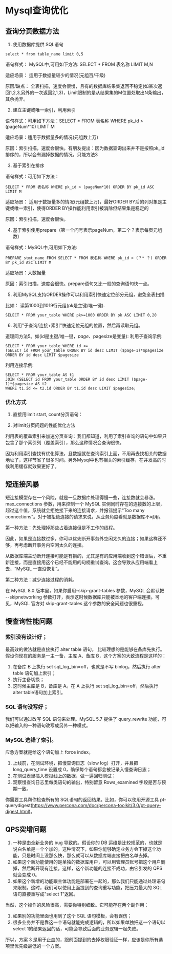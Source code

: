 # Mysql查询优化


## 查询分页数据方法
1. 使用数据库提供 SQL语句
```
select * from table_name limit 0,5 

```
语句样式： MySQL中,可用如下方法: SELECT * FROM 表名称 LIMIT M,N

适应场景： 适用于数据量较少的情况(元组百/千级)

原因/缺点： 全表扫描，速度会很慢，且有的数据库结果集返回不稳定(如某次返回1,2,3,另外的一次返回2,1,3)，Limit限制的是从结果集的M位置处取出N条输出，其余抛弃。

2. 建立主键或唯一索引，利用索引

语句样式：可用如下方法：SELECT * FROM 表名称 WHERE pk_id > (pageNum*10) LIMIT M

适应场景：适用于数据量多的情况(元组数上万)

原因：索引扫描，速度会很快。有朋友提出：因为数据查询出来并不是按照pk_id排序的，所以会有漏掉数据的情况，只能方法3

3. 基于索引在排序

语句样式：可用如下方法： 
```
SELECT * FROM 表名称 WHERE pk_id > (pageNum*10) ORDER BY pk_id ASC LIMIT M
```

适应场景： 适用于数据量多的情况(元组数上万)，最好ORDER BY后的列对象是主键或唯一索引，使得ORDER BY操作能利用索引被消除但结果集是稳定的

原因：索引扫描，速度会很快。

4. 基于索引使用prepare（第一个问号表示pageNum，第二个？表示每页元组数）

语句样式：MySQL中,可用如下方法: 
```
PREPARE stmt_name FROM SELECT * FROM 表名称 WHERE pk_id > (？* ？) ORDER BY pk_id ASC LIMIT M
```

适应场景：大数据量

原因：索引扫描，速度会很快。prepare语句又比一般的查询语句快一点。

5. 利用MySQL支持ORDER操作可以利用索引快速定位部分元组，避免全表扫描

比如： 读第1000到1019行元组(pk是主键/唯一键).
```
SELECT * FROM your_table WHERE pk>=1000 ORDER BY pk ASC LIMIT 0,20
```
6. 利用"子查询/连接+索引"快速定位元组的位置，然后再读取元组。

道理同方法5。如(id是主键/唯一键，$page、$pagesize是变量):
利用子查询示例:
```
SELECT * FROM your_table WHERE id <= 
(SELECT id FROM your_table ORDER BY id desc LIMIT ($page-1)*$pagesize ORDER BY id desc LIMIT $pagesize
```
利用连接示例:
```
SELECT * FROM your_table AS t1 
JOIN (SELECT id FROM your_table ORDER BY id desc LIMIT ($page-1)*$pagesize AS t2 
WHERE t1.id <= t2.id ORDER BY t1.id desc LIMIT $pagesize;
```
### 优化方式
1. 直接用limit start, count分页语句：

2. 对limit分页问题的性能优化方法

利用表的覆盖索引来加速分页查询：我们都知道，利用了索引查询的语句中如果只包含了那个索引列（覆盖索引），那么这种情况会查询很快。

因为利用索引查找有优化算法，且数据就在查询索引上面，不用再去找相关的数据地址了，这样节省了很多时间。另外Mysql中也有相关的索引缓存，在并发高的时候利用缓存就效果更好了。

## 短连接风暴
短连接模型存在一个风险，就是一旦数据库处理得慢一些，连接数就会暴涨。max_connections 参数，用来控制一个 MySQL 实例同时存在的连接数的上限，超过这个值，系统就会拒绝接下来的连接请求，并报错提示“Too many connections”。对于被拒绝连接的请求来说，从业务角度看就是数据库不可用。

第一种方法：先处理掉那些占着连接但是不工作的线程。

因此，如果是连接数过多，你可以优先断开事务外空闲太久的连接；如果这样还不够，再考虑断开事务内空闲太久的连接。

从数据库端主动断开连接可能是有损的，尤其是有的应用端收到这个错误后，不重新连接，而是直接用这个已经不能用的句柄重试查询。这会导致从应用端看上去，“MySQL 一直没恢复”。

第二种方法：减少连接过程的消耗。

在 MySQL 8.0 版本里，如果你启用–skip-grant-tables 参数，MySQL 会默认把 --skipnetworking 参数打开，表示这时候数据库只能被本地的客户端连接。可见，MySQL 官方对 skip-grant-tables 这个参数的安全问题也很重视。

## 慢查询性能问题
### 索引没有设计好；

最高效的做法就是直接执行 alter table 语句。
比较理想的是能够在备库先执行。假设你现在的服务是一主一备，主库 A、备库 B，这个方案的大致流程是这样的：
1. 在备库 B 上执行 set sql_log_bin=off，也就是不写 binlog，然后执行 alter table 语句加上索引；
2. 执行主备切换；
3. 这时候主库是 B，备库是 A。在 A 上执行 set sql_log_bin=off，然后执行 alter table语句加上索引。
### SQL 语句没写好；

我们可以通过改写 SQL 语句来处理。MySQL 5.7 提供了 query_rewrite 功能，可以把输入的一种语句改写成另外一种模式。
### MySQL 选错了索引。

应急方案就是给这个语句加上 force index。
1. 上线前，在测试环境，把慢查询日志（slow log）打开，并且把 long_query_time 设置成 0，确保每个语句都会被记录入慢查询日志；
2. 在测试表里插入模拟线上的数据，做一遍回归测试；
3. 观察慢查询日志里每类语句的输出，特别留意 Rows_examined 字段是否与预期一致。

你需要工具帮你检查所有的 SQL语句的返回结果。比如，你可以使用开源工具 pt-querydigest(https://www.percona.com/doc/percona-toolkit/3.0/pt-query-digest.html)。

## QPS突增问题
1. 一种是由全新业务的 bug 导致的。假设你的 DB 运维是比较规范的，也就是说白名单是一个个加的。这种情况下，如果你能够确定业务方会下掉这个功能，只是时间上没那么快，那么就可以从数据库端直接把白名单去掉。
2. 如果这个新功能使用的是单独的数据库用户，可以用管理员账号把这个用户删掉，然后断开现有连接。这样，这个新功能的连接不成功，由它引发的 QPS 就会变成 0。
3. 如果这个新增的功能跟主体功能是部署在一起的，那么我们只能通过处理语句来限制。这时，我们可以使用上面提到的查询重写功能，把压力最大的 SQL 语句直接重写成"select 1"返回。

当然，这个操作的风险很高，需要你特别细致。它可能存在两个副作用：
1. 如果别的功能里面也用到了这个 SQL 语句模板，会有误伤；
2. 很多业务并不是靠这一个语句就能完成逻辑的，所以如果单独把这一个语句以 select 1的结果返回的话，可能会导致后面的业务逻辑一起失败。

所以，方案 3 是用于止血的，跟前面提到的去掉权限验证一样，应该是你所有选项里优先级最低的一个方案。

